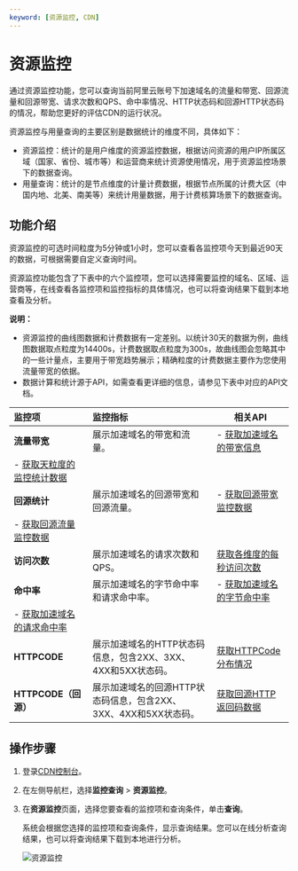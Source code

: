 ```yaml
---
keyword: [资源监控, CDN]
---
```


# 资源监控

通过资源监控功能，您可以查询当前阿里云账号下加速域名的流量和带宽、回源流量和回源带宽、请求次数和QPS、命中率情况、HTTP状态码和回源HTTP状态码的情况，帮助您更好的评估CDN的运行状况。

资源监控与用量查询的主要区别是数据统计的维度不同，具体如下：

-   资源监控：统计的是用户维度的资源监控数据，根据访问资源的用户IP所属区域（国家、省份、城市等）和运营商来统计资源使用情况，用于资源监控场景下的数据查询。
-   用量查询：统计的是节点维度的计量计费数据，根据节点所属的计费大区（中国内地、北美、南美等）来统计用量数据，用于计费核算场景下的数据查询。

## 功能介绍

资源监控的可选时间粒度为5分钟或1小时，您可以查看各监控项今天到最近90天的数据，可根据需要自定义查询时间。

资源监控功能包含了下表中的六个监控项，您可以选择需要监控的域名、区域、运营商等，在线查看各监控项和监控指标的具体情况，也可以将查询结果下载到本地查看及分析。

**说明：**

-   资源监控的曲线图数据和计费数据有一定差别。以统计30天的数据为例，曲线图数据取点粒度为14400s，计费数据取点粒度为300s，故曲线图会忽略其中的一些计量点，主要用于带宽趋势展示；精确粒度的计费数据主要作为您使用流量带宽的依据。
-   数据计算和统计源于API，如需查看更详细的信息，请参见下表中对应的API文档。

|监控项|监控指标|相关API|
|:--|:---|-----|
|**流量带宽**|展示加速域名的带宽和流量。|-   [获取加速域名的带宽信息](/cn.zh-CN/新版API参考/数据监控类接口/获取加速域名的带宽信息.md)
-   [获取天粒度的监控统计数据](/cn.zh-CN/新版API参考/数据监控类接口/获取天粒度的监控统计数据.md) |
|**回源统计**|展示加速域名的回源带宽和回源流量。|-   [获取回源带宽监控数据](/cn.zh-CN/新版API参考/数据监控类接口/获取回源带宽监控数据.md)
-   [获取回源流量监控数据](/cn.zh-CN/新版API参考/数据监控类接口/获取回源流量监控数据.md) |
|**访问次数**|展示加速域名的请求次数和QPS。|[获取各维度的每秒访问次数](/cn.zh-CN/新版API参考/数据监控类接口/获取各维度的每秒访问次数.md)|
|**命中率**|展示加速域名的字节命中率和请求命中率。|-   [获取加速域名的字节命中率](/cn.zh-CN/新版API参考/数据监控类接口/获取加速域名的字节命中率.md)
-   [获取加速域名的请求命中率](/cn.zh-CN/新版API参考/数据监控类接口/获取加速域名的请求命中率.md) |
|**HTTPCODE**|展示加速域名的HTTP状态码信息，包含2XX、3XX、4XX和5XX状态码。|[获取HTTPCode分布情况](/cn.zh-CN/新版API参考/数据监控类接口/获取HTTPCode分布情况.md)|
|**HTTPCODE（回源）**|展示加速域名的回源HTTP状态码信息，包含2XX、3XX、4XX和5XX状态码。|[获取回源HTTP返回码数据](/cn.zh-CN/新版API参考/数据监控类接口/获取回源HTTP返回码数据.md)|

## 操作步骤

1.  登录[CDN控制台](https://cdn.console.aliyun.com)。

2.  在左侧导航栏，选择**监控查询** \> **资源监控**。

3.  在**资源监控**页面，选择您要查看的监控项和查询条件，单击**查询**。

    系统会根据您选择的监控项和查询条件，显示查询结果。您可以在线分析查询结果，也可以将查询结果下载到本地进行分析。

    ![资源监控](https://static-aliyun-doc.oss-accelerate.aliyuncs.com/assets/img/zh-CN/8734551161/p93734.png)


